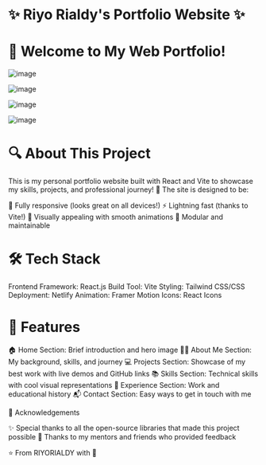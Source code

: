 # ✨ Riyo Rialdy's Portfolio Website ✨
# 🚀 Welcome to My Web Portfolio!
![image](https://github.com/user-attachments/assets/5f996985-7777-48aa-9bbb-281ff2b17b5f)

![image](https://github.com/user-attachments/assets/644e084b-84c6-45a0-88e8-c9b147862262)

![image](https://github.com/user-attachments/assets/6597d772-96b9-4a34-ba87-a48103b53ebf)

![image](https://github.com/user-attachments/assets/7b43f3da-6629-4ceb-9bab-bbf56d24f5b6)

# 🔍 About This Project
This is my personal portfolio website built with React and Vite to showcase my skills, projects, and professional journey! 💼
The site is designed to be:

📱 Fully responsive (looks great on all devices!)
⚡ Lightning fast (thanks to Vite!)
🎨 Visually appealing with smooth animations
🧩 Modular and maintainable

# 🛠️ Tech Stack

Frontend Framework: React.js
Build Tool: Vite
Styling: Tailwind CSS/CSS
Deployment: Netlify
Animation: Framer Motion
Icons: React Icons

# 🚀 Features

🏠 Home Section: Brief introduction and hero image
👨‍💻 About Me Section: My background, skills, and journey
💻 Projects Section: Showcase of my best work with live demos and GitHub links
📚 Skills Section: Technical skills with cool visual representations
📝 Experience Section: Work and educational history
📬 Contact Section: Easy ways to get in touch with me


🙏 Acknowledgements

✨ Special thanks to all the open-source libraries that made this project possible
💖 Thanks to my mentors and friends who provided feedback


⭐️ From RIYORIALDY with 💖
